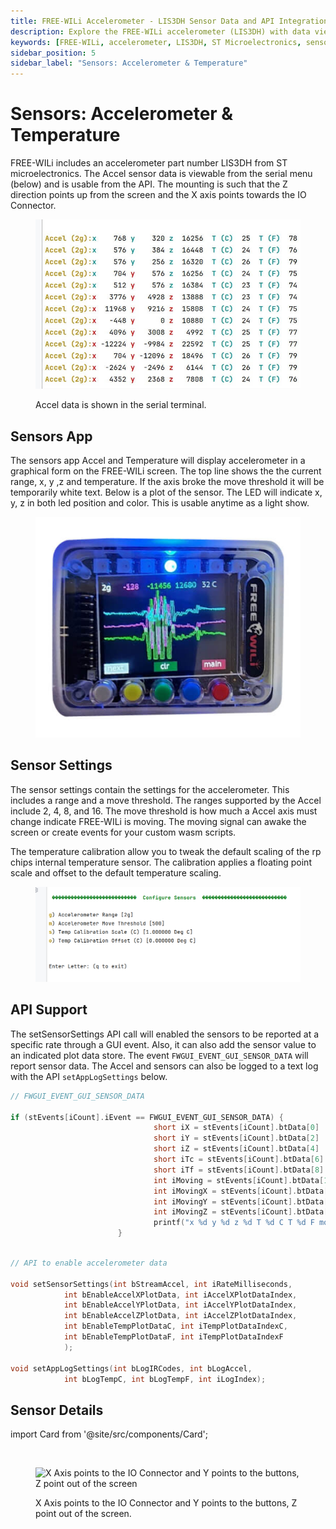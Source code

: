```yaml
---
title: FREE-WILi Accelerometer - LIS3DH Sensor Data and API Integration
description: Explore the FREE-WILi accelerometer (LIS3DH) with data viewable from the serial menu and API. Understand axis orientation and access sensor details.
keywords: [FREE-WILi, accelerometer, LIS3DH, ST Microelectronics, sensor data, API integration, axis orientation, serial menu, accelerometer data]
sidebar_position: 5
sidebar_label: "Sensors: Accelerometer & Temperature"
---
```


# Sensors: Accelerometer & Temperature

FREE-WILi includes an accelerometer part number LIS3DH from ST microelectronics. The Accel sensor data is viewable from the serial menu (below) and is usable from the API. The mounting is such that the Z direction points up from the screen and the X axis points towards the IO Connector.

<div class="text--center">

<figure>

![Accel data is shown in the serial terminal.](../assets/accel-data.jpg "Accel data is shown in the serial terminal.")
<figcaption>Accel data is shown in the serial terminal.</figcaption>
</figure>
</div>

## Sensors App

The sensors app Accel and Temperature will display accelerometer in a graphical form on the FREE-WILi screen. The top line shows the the current range, x, y ,z and temperature. If the axis broke the move threshold it will be temporarily white text. Below is a plot of the sensor. The LED will indicate x, y, z in both led position and color. This is usable anytime as a light show.

<div class="text--center">

<figure>

![sensors-app](../assets/sensors-app.jpg "sensors-app")
<figcaption></figcaption>
</figure>
</div>

## Sensor Settings

The sensor settings contain the settings for the accelerometer. This includes a range and a move threshold. The ranges supported by the Accel include 2, 4, 8, and 16. The move threshold is how much a Accel axis must change indicate FREE-WILi is moving. The moving signal can awake the screen or create events for your custom wasm scripts.

The temperature calibration allow you to tweak the default scaling of the rp chips internal temperature sensor. The calibration applies a floating point scale and offset to the default temperature scaling.

<div class="text--center">

<figure>

![sensors-app-data](../assets/sensors-app-data.jpg "sensors-app-data")
<figcaption></figcaption>
</figure>
</div>

## API Support

The setSensorSettings API call will enabled the sensors to be reported at a specific rate through a GUI event. Also, it can also add the sensor value to an indicated plot data store. The event `FWGUI_EVENT_GUI_SENSOR_DATA` will report sensor data. The Accel and sensors can also be logged to a text log with the API `setAppLogSettings` below.

```C
// FWGUI_EVENT_GUI_SENSOR_DATA 

if (stEvents[iCount].iEvent == FWGUI_EVENT_GUI_SENSOR_DATA) {
                                short iX = stEvents[iCount].btData[0] | (stEvents[iCount].btData[1]<<8);
                                short iY = stEvents[iCount].btData[2] | (stEvents[iCount].btData[3]<<8);
                                short iZ = stEvents[iCount].btData[4] | (stEvents[iCount].btData[5]<<8);
                                short iTc = stEvents[iCount].btData[6] | (stEvents[iCount].btData[7]<<8);
                                short iTf = stEvents[iCount].btData[8] | (stEvents[iCount].btData[9]<<8);
                                int iMoving = stEvents[iCount].btData[10] & 0x1;
                                int iMovingX = stEvents[iCount].btData[10] & 0x2 ? 1 : 0;
                                int iMovingY = stEvents[iCount].btData[10] & 0x4 ? 1 : 0;
                                int iMovingZ = stEvents[iCount].btData[10] & 0x8 ? 1 : 0;
                                printf("x %d y %d z %d T %d C T %d F moving %d  moveX %d moveY %d moveZ %d",iX, iY,iZ, iTc, iTf,iMoving,iMovingX,iMovingY,iMovingZ);
                        }

```

```c

// API to enable accelerometer data

void setSensorSettings(int bStreamAccel, int iRateMilliseconds,
			int bEnableAccelXPlotData, int iAccelXPlotDataIndex,
			int bEnableAccelYPlotData, int iAccelYPlotDataIndex,
			int bEnableAccelZPlotData, int iAccelZPlotDataIndex,
			int bEnableTempPlotDataC, int iTempPlotDataIndexC,
			int bEnableTempPlotDataF, int iTempPlotDataIndexF
			);
			
void setAppLogSettings(int bLogIRCodes, int bLogAccel, 
			int bLogTempC, int bLogTempF, int iLogIndex);

```


## Sensor Details

import Card from '@site/src/components/Card'; 

<Card 
  title="LIS3DH - STMicroelectronics"
  description="STMicroelectronics"
  link="https://www.st.com/en/mems-and-sensors/lis3dh.html" 
  imageUrl="https://www.st.com/etc/clientlibs/st-site/media/app/images/favicon-32.png"
/>

<br/>

<div class="text--center">

<figure>

![X Axis points to the IO Connector and Y points to the buttons, Z point out of the screen](../assets/acc-points.png "X Axis points to the IO Connector and Y points to the buttons, Z point out of the screen")
<figcaption>X Axis points to the IO Connector and Y points to the buttons, Z point out of the screen.</figcaption>
</figure>
</div>
